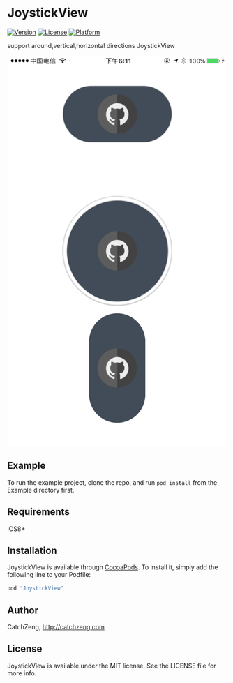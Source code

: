 # JoystickView

[![Version](https://img.shields.io/cocoapods/v/JoystickView.svg?style=flat)](http://cocoapods.org/pods/JoystickView)
[![License](https://img.shields.io/cocoapods/l/JoystickView.svg?style=flat)](http://cocoapods.org/pods/JoystickView)
[![Platform](https://img.shields.io/cocoapods/p/JoystickView.svg?style=flat)](http://cocoapods.org/pods/JoystickView)

support around,vertical,horizontal directions JoystickView

![feature](https://raw.githubusercontent.com/CatchZeng/JoystickView/master/feature.png)


## Example

To run the example project, clone the repo, and run `pod install` from the Example directory first.

## Requirements

iOS8+

## Installation

JoystickView is available through [CocoaPods](http://cocoapods.org). To install
it, simply add the following line to your Podfile:

```ruby
pod "JoystickView"
```

## Author

CatchZeng, http://catchzeng.com

## License

JoystickView is available under the MIT license. See the LICENSE file for more info.
